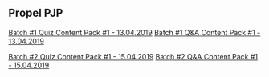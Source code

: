 ## Propel PJP

[Batch #1 Quiz Content Pack #1 - 13.04.2019](https://yantrashala.github.io/propel-2019-pjp/quiz-cp1b1.html) 
[Batch #1 Q&A Content Pack #1 - 13.04.2019](https://yantrashala.github.io/propel-2019-pjp/qna-cp1b1.html) 

[Batch #2 Quiz Content Pack #1 - 15.04.2019](https://yantrashala.github.io/propel-2019-pjp/quiz-cp1b2.html) 
[Batch #2 Q&A Content Pack #1 - 15.04.2019](https://yantrashala.github.io/propel-2019-pjp/qna-cp1b2.html) 
